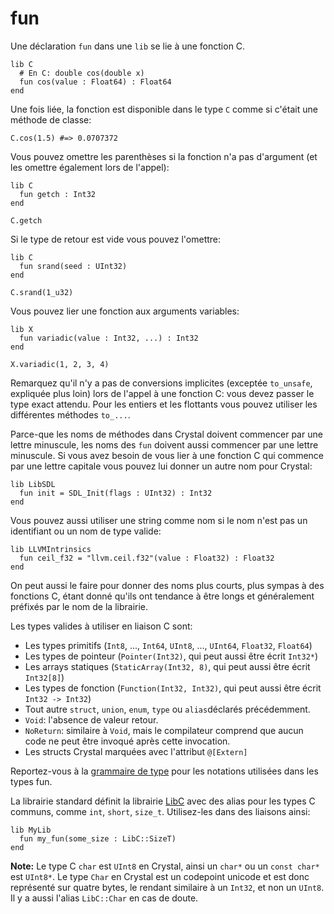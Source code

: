 # fun

Une déclaration `fun` dans une `lib` se lie à une fonction C.

```crystal
lib C
  # En C: double cos(double x)
  fun cos(value : Float64) : Float64
end
```

Une fois liée, la fonction est disponible dans le type `C` comme si c'était une méthode de classe:

```crystal
C.cos(1.5) #=> 0.0707372
```

Vous pouvez omettre les parenthèses si la fonction n'a pas d'argument (et les omettre également lors de l'appel):

```crystal
lib C
  fun getch : Int32
end

C.getch
```

Si le type de retour est vide vous pouvez l'omettre:

```crystal
lib C
  fun srand(seed : UInt32)
end

C.srand(1_u32)
```

Vous pouvez lier une fonction aux arguments variables:

```crystal
lib X
  fun variadic(value : Int32, ...) : Int32
end

X.variadic(1, 2, 3, 4)
```

Remarquez qu'il n'y a pas de conversions implicites (exceptée `to_unsafe`, expliquée plus loin)
lors de l'appel à une fonction C: vous devez passer le type exact attendu.
Pour les entiers et les flottants vous pouvez utiliser les différentes méthodes `to_...`.

Parce-que les noms de méthodes dans Crystal doivent commencer par une lettre minuscule,
les noms des `fun` doivent aussi commencer par une lettre minuscule.
Si vous avez besoin de vous lier à une fonction C qui commence par une lettre capitale
vous pouvez lui donner un autre nom pour Crystal:

```crystal
lib LibSDL
  fun init = SDL_Init(flags : UInt32) : Int32
end
```

Vous pouvez aussi utiliser une string comme nom si le nom n'est pas un identifiant ou un nom de type valide:

```crystal
lib LLVMIntrinsics
  fun ceil_f32 = "llvm.ceil.f32"(value : Float32) : Float32
end
```

On peut aussi le faire pour donner des noms plus courts, plus sympas à des fonctions C, étant donné qu'ils ont tendance à être
longs et généralement préfixés par le nom de la librairie.

Les types valides à utiliser en liaison C sont:
* Les types primitifs (`Int8`, ..., `Int64`, `UInt8`, ..., `UInt64`, `Float32`, `Float64`)
* Les types de pointeur (`Pointer(Int32)`, qui peut aussi être écrit `Int32*`)
* Les arrays statiques (`StaticArray(Int32, 8)`, qui peut aussi être écrit `Int32[8]`)
* Les types de fonction (`Function(Int32, Int32)`, qui peut aussi être écrit `Int32 -> Int32`)
* Tout autre `struct`, `union`, `enum`, `type` ou `alias`déclarés précédemment.
* `Void`: l'absence de valeur retour.
* `NoReturn`: similaire à `Void`, mais le compilateur comprend que aucun code ne peut être invoqué après cette invocation.
* Les structs Crystal marquées avec l'attribut `@[Extern]`

Reportez-vous à la [grammaire de type](../type_grammar.html) pour les notations utilisées dans les types fun.

La librairie standard définit la librairie [LibC](https://github.com/crystal-lang/crystal/blob/master/src/lib_c.cr) avec des alias pour les types C communs,
comme `int`, `short`, `size_t`. Utilisez-les dans des liaisons ainsi:

```crystal
lib MyLib
  fun my_fun(some_size : LibC::SizeT)
end
```

**Note:** Le type C `char` est `UInt8` en Crystal, ainsi un `char*` ou un `const char*` est `UInt8*`.
Le type `Char` en Crystal est un codepoint unicode et est donc représenté sur quatre bytes,
le rendant similaire à un `Int32`, et non un `UInt8`. Il y a aussi l'alias `LibC::Char` en cas de doute.
